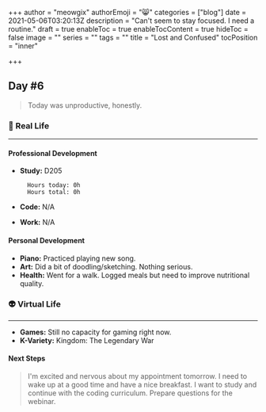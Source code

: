+++
author = "meowgix"
authorEmoji = "😸"
categories = ["blog"]
date = 2021-05-06T03:20:13Z
description = "Can't seem to stay focused. I need a routine."
draft = true
enableToc = true
enableTocContent = true
hideToc = false
image = ""
series = ""
tags = ""
title = "Lost and Confused"
tocPosition = "inner"

+++
## Day #6

> Today was unproductive, honestly.

### 🌱 Real Life

***

#### Professional Development

* **Study:**  D205

        Hours today: 0h
        Hours total: 0h
* **Code:**  N/A
* **Work:**  N/A

#### Personal Development

* **Piano:**  Practiced playing new song.
* **Art:**  Did a bit of doodling/sketching. Nothing serious.
* **Health:**  Went for a walk. Logged meals but need to improve nutritional quality.

### 👽 Virtual Life

***

* **Games:**  Still no capacity for gaming right now.
* **K-Variety:**  Kingdom: The Legendary War

#### Next Steps

> I'm excited and nervous about my appointment tomorrow. I need to wake up at a good time and have a nice breakfast. I want to study and continue with the coding curriculum. Prepare questions for the webinar.